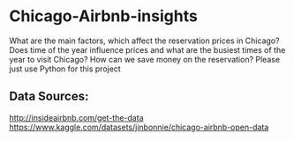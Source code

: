 # Chicago-Airbnb-insights
What are the main factors, which affect the reservation prices in Chicago? Does time of the year influence prices and what are the busiest times of the year to visit Chicago? How can we save money on the reservation? Please just use Python for this project

## Data Sources:
http://insideairbnb.com/get-the-data
https://www.kaggle.com/datasets/jinbonnie/chicago-airbnb-open-data


